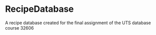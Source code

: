 # RecipeDatabase
A recipe database created for the final assignment of the UTS database course 32606
